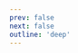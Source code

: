 ```yaml
---
prev: false
next: false
outline: 'deep'
---
```


<script>
import '../../../packages/web-components/src/avatar';
import '../../../packages/web-components/src/badge';
import '../../../packages/web-components/src/badge-wrapper';
import '../../../packages/web-components/src/banner';
import '../../../packages/web-components/src/base-button';
import '../../../packages/web-components/src/bottom-navigation';
import '../../../packages/web-components/src/nps';
import '../../../packages/web-components/src/bottom-navigation-item';
import '../../../packages/web-components/src/bottom-sheet';
import '../../../packages/web-components/src/base-button';
import '../../../packages/web-components/src/button';
import '../../../packages/web-components/src/chat-bubble';
import '../../../packages/web-components/src/checkbox';
import '../../../packages/web-components/src/divider';
import '../../../packages/web-components/src/icon-button';
import '../../../packages/web-components/src/input';
import '../../../packages/web-components/src/modal';
import '../../../packages/web-components/src/notice';
import '../../../packages/web-components/src/pinwheel';
import '../../../packages/web-components/src/pinwheel-group';
import '../../../packages/web-components/src/progress-indicator';
import '../../../packages/web-components/src/radio';
import '../../../packages/web-components/src/radio-group';
import '../../../packages/web-components/src/route';
import '../../../packages/web-components/src/row';
import '../../../packages/web-components/src/segmented-button';
import '../../../packages/web-components/src/segmented-button-group';
import '../../../packages/web-components/src/chip';
import '../../../packages/web-components/src/chip-group';
import '../../../packages/web-components/src/skeleton';
import '../../../packages/web-components/src/spinner';
import '../../../packages/web-components/src/step-indicator';
import '../../../packages/web-components/src/stepper';
import '../../../packages/web-components/src/switch';
import '../../../packages/web-components/src/text-field';
import '../../../packages/web-components/src/textarea';
import '../../../packages/web-components/src/toast';
import '../../../packages/web-components/src/tooltip';
import '../../../packages/web-components/src/empty-state';
import '../../../packages/web-components/src/button';
import '../../../styles/theme.css';
import '@tapsioss/icons/dist/icons';
import "cemnama"

</script>

<!-- @content -->
